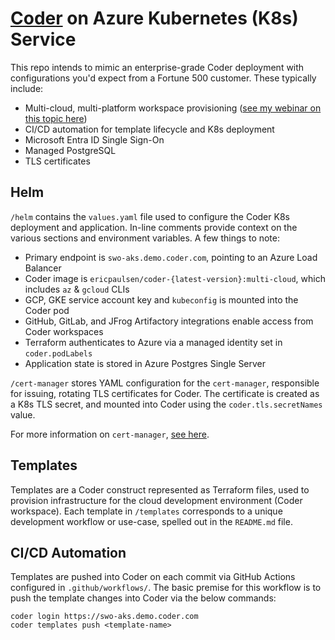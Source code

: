# [Coder](https://coder.com) on Azure Kubernetes (K8s) Service

This repo intends to mimic an enterprise-grade Coder
deployment with configurations you'd expect from a Fortune 500 customer. These
typically include:

- Multi-cloud, multi-platform workspace provisioning ([see my webinar on this topic here](https://coder.com/webinars/multi-platform-multi-cloud-development-environments-with-coder/register))
- CI/CD automation for template lifecycle and K8s deployment
- Microsoft Entra ID Single Sign-On
- Managed PostgreSQL
- TLS certificates

## Helm

`/helm` contains the `values.yaml` file used to configure the Coder K8s deployment and
application. In-line comments provide context on the various sections
and environment variables. A few things to note:

- Primary endpoint is `swo-aks.demo.coder.com`, pointing to an Azure Load Balancer
- Coder image is `ericpaulsen/coder-{latest-version}:multi-cloud`, which includes `az` & `gcloud` CLIs
- GCP, GKE service account key and `kubeconfig` is mounted into the Coder pod
- GitHub, GitLab, and JFrog Artifactory integrations enable access from Coder workspaces
- Terraform authenticates to Azure via a managed identity set in `coder.podLabels`
- Application state is stored in Azure Postgres Single Server

`/cert-manager` stores YAML configuration for the `cert-manager`, responsible
for issuing, rotating TLS certificates for Coder. The certificate is created as
a K8s TLS secret, and mounted into Coder using the `coder.tls.secretNames` value.

For more information on `cert-manager`, [see here](https://cert-manager.io/).

## Templates

Templates are a Coder construct represented as Terraform files, used to
provision infrastructure for the cloud development environment (Coder workspace).
Each template in `/templates` corresponds to a unique development workflow or
use-case, spelled out in the `README.md` file.

## CI/CD Automation

Templates are pushed into Coder on each commit via GitHub Actions configured in
`.github/workflows/`. The basic premise for this workflow is to push the template
changes into Coder via the below commands:

```fish
coder login https://swo-aks.demo.coder.com
coder templates push <template-name>
```
